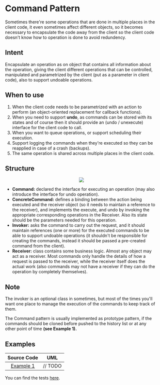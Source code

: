 # Command Pattern

Sometimes there're some operations that are done in multiple places in the client code, it even sometimes affect different objects, so it becomes necessary to encapsulate the code away from the client so the client code doesn't know how to operation is done to avoid redundency.

## Intent

Encapsulate an operation as on object that contains all information about the operation, giving the client different operations that can be controlled, manipulated and parametrized by the client (put as a parameter in client code), also to support undoable operations.

## When to use

1. When the client code needs to be parametrized with an action to perform (an object-oriented replacement for callback functions).
2. When you need to support **undo**, as commands can be stored with its states and of course then it should provide an (undo / unexecute) interface for the client code to call.
3. When you want to queue operations, or support scheduling their execution.
4. Support logging the commands when they're executed so they can be reapplied in case of a crash (backups).
5. The same operation is shared across multiple places in the client code.

## Structure

<p align="center">
  <img src="figures/figure_1.png">
</p>

- **Command:** declared the interface for executing an operation (may also introduce the interface for undo operation).
- **ConcreteCommand:** defines a binding between the action being executed and the receiver object (so it needs to maintain a reference to the receiver), and implements the execute, and undo by invoking the appropriate corresponding operations in the Receiver. Also its state should be the parameters needed for this operation.
- **Invoker:** asks the command to carry out the request, and it should maintain references (one or more) for the executed commands to be able to support undoable operations (it shouldn't be responsible for creating the commands, instead it should be passed a pre-created command from the client).
- **Receiver:** class contains some business logic. Almost any object may act as a receiver. Most commands only handle the details of how a request is passed to the receiver, while the receiver itself does the actual work (also commands may not have a receiver if they can do the operation by completely themselves).

## Note

The invoker is an optional class in sometimes, but most of the times you'll want one place to manage the execution of the commands to keep track of them.

The Command pattern is usually implemented as prototype pattern, if the commands should be cloned before pushed to the history list or at any other point of time **(see Example 1).**

## Examples

|        Source Code        |   UML   |
| :-----------------------: | :-----: |
| [Example 1](example_1.ts) | // TODO |

You can find the tests [here](index.test.ts).

